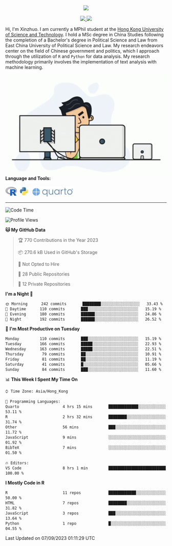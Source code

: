 <div align='center'>
<img src='https://readme-typing-svg.herokuapp.com?font=Lora&color=4d3900&center=true&lines=HKUST+Mphil+in+SOSC;Focus+on+China;Code+for+PoliSci'/>
</div>

<p align='center'>
 <a href='https://www.linkedin.com/in/xinzhuo-huang-5161011ba/' target='_blank'>
        <img src='https://img.shields.io/badge/linkedin%20-%230077B5.svg?&style=for-the-badge&logo=linkedin&logoColor=white'/>
    </a>
 <a href='https://twitter.com/HsinchoH' target='_blank'>
        <img src='https://img.shields.io/badge/Twitter-1DA1F2?style=for-the-badge&logo=twitter&logoColor=white'/>
    </a>
    </p>
    
Hi, I'm Xinzhuo. I am currently a MPhil student at the [Hong Kong University of Science and Technology](https://sosc.hkust.edu.hk/node/613). I hold a MSc degree in China Studies following the completion of a Bachelor's degree in Political Science and Law from East China University of Political Science and Law. My research endeavors center on the field of Chinese government and politics, which I approach through the utilization of `R` and `Python` for data analysis. My research methodology primarily involves the implementation of text analysis with machine learning.




<img align='right' src="https://github.com/xinzhuohkust/xinzhuohkust/blob/main/programmer.gif" width="590">



**Language and Tools:**  

<code><img height="36" src="https://raw.githubusercontent.com/github/explore/80688e429a7d4ef2fca1e82350fe8e3517d3494d/topics/r/r.png"></code>
<code><img height="36" src="https://raw.githubusercontent.com/github/explore/80688e429a7d4ef2fca1e82350fe8e3517d3494d/topics/python/python.png"></code>
<code><img height="32" src="https://github.com/quarto-dev/quarto-r/blob/main/man/figures/quarto.png"></code>

---
<!--START_SECTION:waka-->
![Code Time](http://img.shields.io/badge/Code%20Time-874%20hrs%2025%20mins-blue)

![Profile Views](http://img.shields.io/badge/Profile%20Views-3-blue)

**🐱 My GitHub Data** 

> 🏆 770 Contributions in the Year 2023
 > 
> 📦 270.6 kB Used in GitHub's Storage 
 > 
> 🚫 Not Opted to Hire
 > 
> 📜 28 Public Repositories 
 > 
> 🔑 12 Private Repositories  
 > 
**I'm a Night 🦉** 

```text
🌞 Morning      242 commits       ████████░░░░░░░░░░░░░░░░░   33.43 % 
🌆 Daytime      110 commits       ███░░░░░░░░░░░░░░░░░░░░░░   15.19 % 
🌃 Evening      180 commits       ██████░░░░░░░░░░░░░░░░░░░   24.86 % 
🌙 Night        192 commits       ██████░░░░░░░░░░░░░░░░░░░   26.52 % 

```
📅 **I'm Most Productive on Tuesday** 

```text
Monday         110 commits       ███░░░░░░░░░░░░░░░░░░░░░░   15.19 % 
Tuesday        166 commits       █████░░░░░░░░░░░░░░░░░░░░   22.93 % 
Wednesday      163 commits       █████░░░░░░░░░░░░░░░░░░░░   22.51 % 
Thursday        79 commits       ██░░░░░░░░░░░░░░░░░░░░░░░   10.91 % 
Friday          81 commits       ██░░░░░░░░░░░░░░░░░░░░░░░   11.19 % 
Saturday        41 commits       █░░░░░░░░░░░░░░░░░░░░░░░░   05.66 % 
Sunday          84 commits       ███░░░░░░░░░░░░░░░░░░░░░░   11.60 % 

```


📊 **This Week I Spent My Time On** 

```text
⌚︎ Time Zone: Asia/Hong_Kong

💬 Programming Languages: 
Quarto                   4 hrs 15 mins       █████████████░░░░░░░░░░░░   53.11 % 
R                        2 hrs 32 mins       ████████░░░░░░░░░░░░░░░░░   31.74 % 
Other                    56 mins             ███░░░░░░░░░░░░░░░░░░░░░░   11.72 % 
JavaScript               9 mins              ░░░░░░░░░░░░░░░░░░░░░░░░░   01.92 % 
BibTeX                   7 mins              ░░░░░░░░░░░░░░░░░░░░░░░░░   01.50 % 

🔥 Editors: 
VS Code                  8 hrs 1 min         █████████████████████████   100.00 % 

```

**I Mostly Code in R** 

```text
R                        11 repos            ████████████░░░░░░░░░░░░░   50.00 % 
HTML                     7 repos             ████████░░░░░░░░░░░░░░░░░   31.82 % 
JavaScript               3 repos             ███░░░░░░░░░░░░░░░░░░░░░░   13.64 % 
Python                   1 repo              █░░░░░░░░░░░░░░░░░░░░░░░░   04.55 % 

```



 Last Updated on 07/09/2023 01:11:29 UTC
<!--END_SECTION:waka-->
    
    
    
    
    
    
    
    
